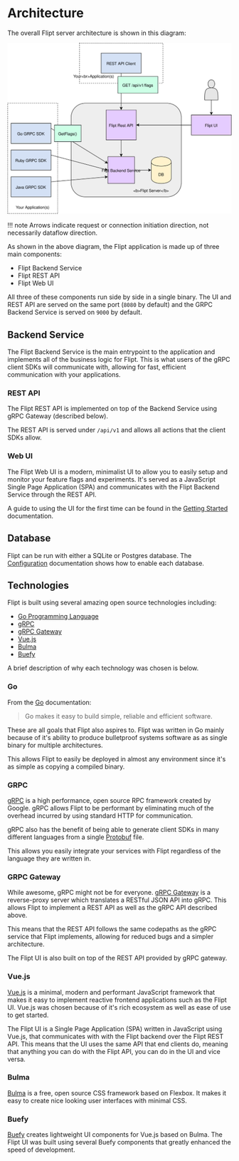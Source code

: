 # Architecture

The overall Flipt server architecture is shown in this diagram:

![Flipt Architecture](assets/images/architecture.svg)

!!! note
    Arrows indicate request or connection initiation direction, not necessarily dataflow direction.

As shown in the above diagram, the Flipt application is made up of three main components:

* Flipt Backend Service
* Flipt REST API
* Flipt Web UI

All three of these components run side by side in a single binary. The UI and REST API are served on the same port (`8080` by default) and the GRPC Backend Service is served on `9000` by default.

## Backend Service

The Flipt Backend Service is the main entrypoint to the application and implements all of the business logic for Flipt. This is what users of the gRPC client SDKs will communicate with, allowing for fast, efficient communication with your applications.

### REST API

The Flipt REST API is implemented on top of the Backend Service using gRPC Gateway (described below).

The REST API is served under `/api/v1` and allows all actions that the client SDKs allow.

### Web UI

The Flipt Web UI is a modern, minimalist UI to allow you to easily setup and monitor your feature flags and experiments. It's served as a JavaScript Single Page Application (SPA) and communicates with the Flipt Backend Service through the REST API.

A guide to using the UI for the first time can be found in the [Getting Started](getting_started.md) documentation.

## Database

Flipt can be run with either a SQLite or Postgres database. The [Configuration](configuration.md) documentation shows how to enable each database.

## Technologies

Flipt is built using several amazing open source technologies including:

* [Go Programming Language](https://golang.org/)
* [gRPC](https://grpc.io/)
* [gRPC Gateway](https://github.com/grpc-ecosystem/grpc-gateway/)
* [Vue.js](https://vuejs.org/)
* [Bulma](https://bulma.io/)
* [Buefy](https://buefy.github.io/)

A brief description of why each technology was chosen is below.

### Go

From the [Go](https://golang.org/) documentation:

> Go makes it easy to build simple, reliable and efficient software.

These are all goals that Flipt also aspires to. Flipt was written in Go mainly because of it's ability to produce bulletproof systems software as as single binary for multiple architectures.

This allows Flipt to easily be deployed in almost any environment since it's as simple as copying a compiled binary.

### GRPC

[gRPC](https://grpc.io/) is a high performance, open source RPC framework created by Google. gRPC allows Flipt to be performant by eliminating much of the overhead incurred by using standard HTTP for communication.

gRPC also has the benefit of being able to generate client SDKs in many different languages from a single [Protobuf](https://github.com/markphelps/flipt/blob/master/rpc/flipt.proto) file.

This allows you easily integrate your services with Flipt regardless of the language they are written in.

### GRPC Gateway

While awesome, gRPC might not be for everyone. [gRPC Gateway](https://github.com/grpc-ecosystem/grpc-gateway/) is a reverse-proxy server which translates a RESTful JSON API into gRPC. This allows Flipt to implement a REST API as well as the gRPC API described above.

This means that the REST API follows the same codepaths as the gRPC service that Flipt implements, allowing for reduced bugs and a simpler architecture.

The Flipt UI is also built on top of the REST API provided by gRPC gateway.

### Vue.js

[Vue.js](https://vuejs.org/) is a minimal, modern and performant JavaScript framework that makes it easy to implement reactive frontend applications such as the Flipt UI. Vue.js was chosen because of it's rich ecosystem as well as ease of use to get started.

The Flipt UI is a Single Page Application (SPA) written in JavaScript using Vue.js, that communicates with with the Flipt backend over the Flipt REST API. This means that the UI uses the same API that end clients do, meaning that anything you can do with the Flipt API, you can do in the UI and vice versa.

### Bulma

[Bulma](https://bulma.io/) is a free, open source CSS framework based on Flexbox. It makes it easy to create nice looking user interfaces with minimal CSS.

### Buefy

[Buefy](https://buefy.github.io/) creates lightweight UI components for Vue.js based on Bulma. The Flipt UI was built using several Buefy components that greatly enhanced the speed of development.
